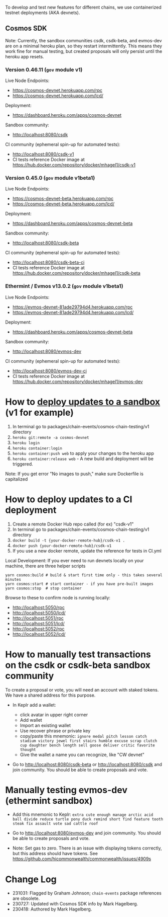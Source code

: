 To develop and test new features for different chains, we use containerized testnet deployments (AKA devnets).

## Cosmos SDK

Note: Currently, the sandbox communities csdk, csdk-beta, and evmos-dev are on a minimal heroku plan, so they restart intermittently. This means they work fine for manual testing, but created proposals will only persist until the heroku app resets.

### Version 0.46.11 (`gov` module v1)

Live Node Endpoints:

* <https://cosmos-devnet.herokuapp.com/rpc>
* <https://cosmos-devnet.herokuapp.com/lcd/>

Deployment:

* <https://dashboard.heroku.com/apps/cosmos-devnet>

Sandbox community:

* <http://localhost:8080/csdk>

CI community (ephemeral spin-up for automated tests):

* <http://localhost:8080/csdk-v1>
* CI tests reference Docker image at <https://hub.docker.com/repository/docker/mhagel1/csdk-v1>

### Version 0.45.0 (`gov` module v1beta1)

Live Node Endpoints:

* <https://cosmos-devnet-beta.herokuapp.com/rpc>
* <https://cosmos-devnet-beta.herokuapp.com/lcd/>

Deployment:

* <https://dashboard.heroku.com/apps/cosmos-devnet-beta>

Sandbox community:

* <http://localhost:8080/csdk-beta>

CI community (ephemeral spin-up for automated tests):

* <http://localhost:8080/csdk-beta-ci>
* CI tests reference Docker image at <https://hub.docker.com/repository/docker/mhagel1/csdk-beta>

### Ethermint / Evmos v13.0.2 (`gov` module v1beta1)

Live Node Endpoints:

* <https://evmos-devnet-81ade29794d4.herokuapp.com/rpc>
* <https://evmos-devnet-81ade29794d4.herokuapp.com/lcd/>

Deployment:

* <https://dashboard.heroku.com/apps/cosmos-devnet-beta>

Sandbox community:

* <http://localhost:8080/evmos-dev>

CI community (ephemeral spin-up for automated tests):

* <http://localhost:8080/evmos-dev-ci>
* CI tests reference Docker image at <https://hub.docker.com/repository/docker/mhagel1/evmos-dev>

# How to [deploy updates to a sandbox](https://dashboard.heroku.com/apps/cosmos-devnet/deploy/heroku-container) (v1 for example)

1. In terminal go to packages/chain-events/cosmos-chain-testing/v1 directory
2. `heroku git:remote -a cosmos-devnet`
3. `heroku login`
4. `heroku container:login`
5. `heroku container:push web` to apply your changes to the heroku app
6. `heroku container:release web` - A new build and deployment will be triggered.

Note: If you get error "No images to push," make sure Dockerfile is capitalized

# How to deploy updates to a CI deployment

1. Create a remote Docker Hub repo called (for ex) "csdk-v1"
2. In terminal go to packages/chain-events/cosmos-chain-testing/v1 directory
3. `docker build -t {your-docker-remote-hub}/csdk-v1 .`
4. `docker push {your-docker-remote-hub}/csdk-v1`
5. If you use a new docker remote, update the reference for tests in CI.yml

Local Development:
If you ever need to run devnets locally on your machine, there are three helper scripts

```
yarn cosmos:build # build & start first time only - this takes several minutes
yarn cosmos:start # start container - if you have pre-built images
yarn cosmos:stop  # stop container
```

Browse to these to confirm node is running locally:

* <http://localhost:5050/rpc>
* <http://localhost:5050/lcd/>
* <http://localhost:5051/rpc>
* <http://localhost:5051/lcd/>
* <http://localhost:5052/rpc>
* <http://localhost:5052/lcd/>

# How to manually test transactions on the csdk or csdk-beta sandbox community

To create a proposal or vote, you will need an account with staked tokens. We have
a shared address for this purpose.

* In Keplr add a wallet:
  * click avatar in upper right corner
  * Add wallet
  * Import an existing wallet
  * Use recover phrase or private key
  * copy/paste this mnemonic:
        `ignore medal pitch lesson catch stadium victory jewel first stairs humble excuse scrap clutch cup daughter bench length sell goose deliver critic favorite thought`
  * Give the wallet a name you can recognize, like "CW devnet"

* Go to <http://localhost:8080/csdk-beta> or <http://localhost:8080/csdk> and join community. You should be able to create proposals and vote.

# Manually testing evmos-dev (ethermint sandbox)

* Add this mnemonic to Keplr:
    `extra cute enough manage arctic acid ball divide reduce turtle pony duck remind short find feature tooth steak fix assault vote sad cattle roof`

* Go to <http://localhost:8080/evmos-dev> and join community. You should be able to create proposals and vote.
* Note: Set gas to zero. There is an issue with displaying tokens correctly, but this address should have tokens. See <https://github.com/hicommonwealth/commonwealth/issues/4909s>

# Change Log

* 231031: Flagged by Graham Johnson; `chain-events` package references are obsolete.
* 230727: Updated with Cosmos SDK info by Mark Hagelberg.
* 230418: Authored by Mark Hagelberg.
